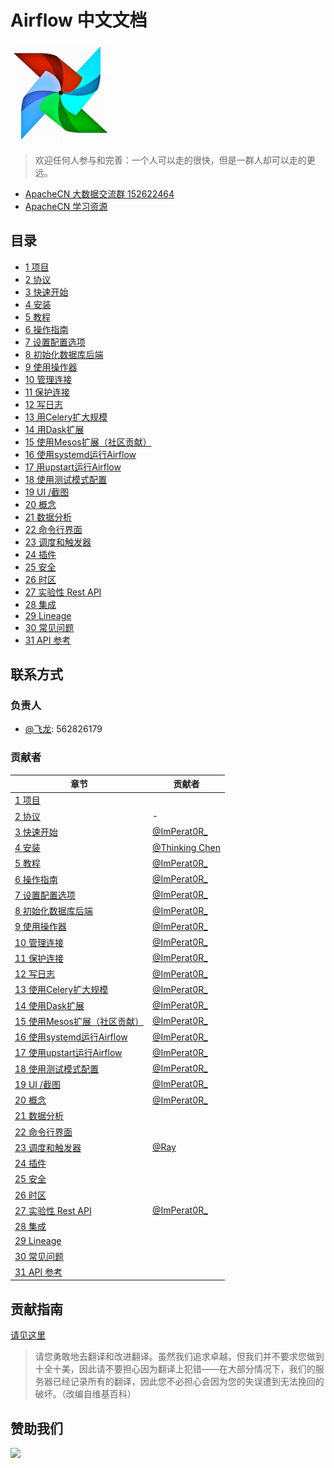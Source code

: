 # Airflow 中文文档

![](img/logo.png)

> 欢迎任何人参与和完善：一个人可以走的很快，但是一群人却可以走的更远。

* [ApacheCN 大数据交流群 152622464](http://shang.qq.com/wpa/qunwpa?idkey=30e5f1123a79867570f665aa3a483ca404b1c3f77737bc01ec520ed5f078ddef)
* [ApacheCN 学习资源](http://www.apachecn.org/)

## 目录

+   [1 项目](zh/1.md)
+   [2 协议](zh/2.md)
+   [3 快速开始](zh/3.md)
+   [4 安装](zh/4.md)
+   [5 教程](zh/5.md)
+   [6 操作指南](zh/6.md)
+   [7 设置配置选项](zh/7.md)
+   [8 初始化数据库后端](zh/8.md)
+   [9 使用操作器](zh/9.md)
+   [10 管理连接](zh/10.md)
+   [11 保护连接](zh/11.md)
+   [12 写日志](zh/12.md)
+   [13 用Celery扩大规模](zh/13.md)
+   [14 用Dask扩展](zh/14.md)
+   [15 使用Mesos扩展（社区贡献）](zh/15.md)
+   [16 使用systemd运行Airflow](zh/16.md)
+   [17 用upstart运行Airflow](zh/17.md)
+   [18 使用测试模式配置](zh/18.md)
+   [19 UI /截图](zh/19.md)
+   [20 概念](zh/20.md)
+   [21 数据分析](zh/21.md)
+   [22 命令行界面](zh/22.md)
+   [23 调度和触发器](zh/23.md)
+   [24 插件](zh/24.md)
+   [25 安全](zh/25.md)
+   [26 时区](zh/26.md)
+   [27 实验性 Rest API](zh/27.md)
+   [28 集成](zh/28.md)
+   [29 Lineage](zh/29.md)
+   [30 常见问题](zh/30.md)
+   [31 API 参考](zh/31.md)

## 联系方式

### 负责人

* [@飞龙](https://github.com/wizardforcel): 562826179

### 贡献者

| 章节 | 贡献者 |
| --- | --- |
| [1 项目](zh/1.md) | |
| [2 协议](zh/2.md) | - |
| [3 快速开始](zh/3.md) | [@ImPerat0R\_](https://github.com/tssujt) |
| [4 安装](zh/4.md) | [@Thinking Chen](https://github.com/cdmikechen) |
| [5 教程](zh/5.md) | [@ImPerat0R\_](https://github.com/tssujt) |
| [6 操作指南](zh/6.md) | [@ImPerat0R\_](https://github.com/tssujt) |
| [7 设置配置选项](zh/7.md) | [@ImPerat0R\_](https://github.com/tssujt) |
| [8 初始化数据库后端](zh/8.md) | [@ImPerat0R\_](https://github.com/tssujt) |
| [9 使用操作器](zh/9.md) | [@ImPerat0R\_](https://github.com/tssujt) |
| [10 管理连接](zh/10.md) | [@ImPerat0R\_](https://github.com/tssujt) |
| [11 保护连接](zh/11.md) | [@ImPerat0R\_](https://github.com/tssujt) |
| [12 写日志](zh/12.md) | [@ImPerat0R\_](https://github.com/tssujt) |
| [13 使用Celery扩大规模](zh/13.md) | [@ImPerat0R\_](https://github.com/tssujt) |
| [14 使用Dask扩展](zh/14.md) | [@ImPerat0R\_](https://github.com/tssujt) |
| [15 使用Mesos扩展（社区贡献）](zh/15.md) | [@ImPerat0R\_](https://github.com/tssujt) |
| [16 使用systemd运行Airflow](zh/16.md) | [@ImPerat0R\_](https://github.com/tssujt) |
| [17 使用upstart运行Airflow](zh/17.md) | [@ImPerat0R\_](https://github.com/tssujt) |
| [18 使用测试模式配置](zh/18.md) | [@ImPerat0R\_](https://github.com/tssujt) |
| [19 UI /截图](zh/19.md) | [@ImPerat0R\_](https://github.com/tssujt) |
| [20 概念](zh/20.md) | [@ImPerat0R\_](https://github.com/tssujt) |
| [21 数据分析](zh/21.md) | |
| [22 命令行界面](zh/22.md) | |
| [23 调度和触发器](zh/23.md) | [@Ray](https://github.com/echo-ray) |
| [24 插件](zh/24.md) | |
| [25 安全](zh/25.md) | |
| [26 时区](zh/26.md) | |
| [27 实验性 Rest API](zh/27.md) | [@ImPerat0R\_](https://github.com/tssujt) |
| [28 集成](zh/28.md) | |
| [29 Lineage](zh/29.md) | |
| [30 常见问题](zh/30.md) | |
| [31 API 参考](zh/31.md) | |

## 贡献指南

[请见这里](CONTRIBUTING.md)

> 请您勇敢地去翻译和改进翻译。虽然我们追求卓越，但我们并不要求您做到十全十美，因此请不要担心因为翻译上犯错——在大部分情况下，我们的服务器已经记录所有的翻译，因此您不必担心会因为您的失误遭到无法挽回的破坏。（改编自维基百科）

## 赞助我们

![](https://www.apachecn.org/img/about/donate.jpg)
